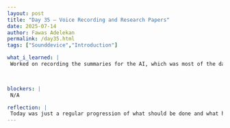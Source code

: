 ```yaml
---
layout: post
title: "Day 35 – Voice Recording and Research Papers"
date: 2025-07-14
author: Fawas Adelekan
permalink: /day35.html
tags: ["Sounddevice","Introduction"]

what_i_learned: |
 Worked on recording the summaries for the AI, which was most of the day's work so far. Then we worked on how we wanted our frontend to look for the project which was a rough sketch. Working on improving our introduction on the research paper because we noticed on our rough draft that we can improve it. Took what we learned from part 1 of the workshop which helped us out a lot. Noticed that our progression is getting stagnant with what we're working on but hopefully we can improve on that which would help us out a lot better when it comes to certian things needing to be done. Overall a regular progression within our research.

 

blockers: |
 N/A

reflection: |
 Today was just a regular progression of what should be done and what has been done so far. Looking back I'm engaged on what we have been doing so far because it's a very entertaining topic and I do enjoy my time working on it with the group. With research it's a lot of trial and error which is finding out what works and what doesn't work.Honestly I just need to buckle down some more and try to handle future problems we might face.
---
```

